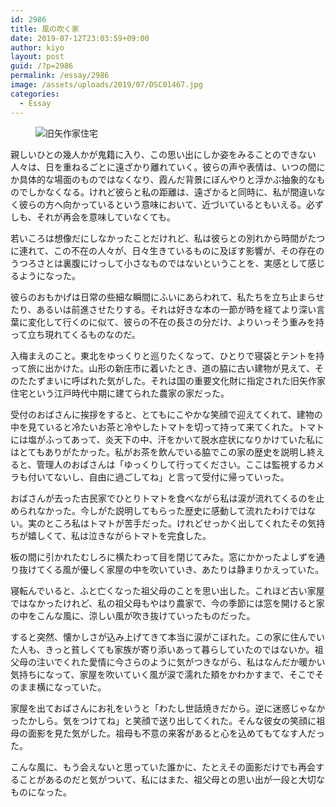```yaml
---
id: 2986
title: 風の吹く家
date: 2019-07-12T23:03:59+09:00
author: kiyo
layout: post
guid: /?p=2986
permalink: /essay/2986
image: /assets/uploads/2019/07/DSC01467.jpg
categories:
  - Essay
---
```

<figure class="wp-block-image"><img src="{{ '/assets/uploads/2019/07/DSC01467-1024x682.jpg' | relative_url }}" alt="旧矢作家住宅" class="wp-image-2994" srcset="{{ '/assets/uploads/2019/07/DSC01467-1024x682.jpg' | relative_url }} 1024w, {{ '/assets/uploads/2019/07/DSC01467-300x200.jpg' | relative_url }} 300w, {{ '/assets/uploads/2019/07/DSC01467-768x512.jpg' | relative_url }} 768w, {{ '/assets/uploads/2019/07/DSC01467.jpg' | relative_url }} 1280w" sizes="(max-width: 1024px) 100vw, 1024px" /></figure> 

親しいひとの幾人かが鬼籍に入り、この思い出にしか姿をみることのできない人々は、日を重ねるごとに遠ざかり離れていく。彼らの声や表情は、いつの間にか具体的な場面のものではなくなり、霞んだ背景にぼんやりと浮かぶ抽象的なものでしかなくなる。けれど彼らと私の距離は、遠ざかると同時に、私が間違いなく彼らの方へ向かっているという意味において、近づいているともいえる。必ずしも、それが再会を意味していなくても。

若いころは想像だにしなかったことだけれど、私は彼らとの別れから時間がたつに連れて、この不在の人々が、日々生きているものに及ぼす影響が、その存在のうつろさとは裏腹にけっして小さなものではないということを、実感として感じるようになった。

彼らのおもかげは日常の些細な瞬間にふいにあらわれて、私たちを立ち止まらせたり、あるいは前進させたりする。それは好きな本の一節が時を経てより深い言葉に変化して行くのに似て、彼らの不在の長さの分だけ、よりいっそう重みを持って立ち現れてくるものなのだ。

入梅まえのこと。東北をゆっくりと巡りたくなって、ひとりで寝袋とテントを持って旅に出かけた。山形の新庄市に着いたとき、道の脇に古い建物が見えて、そのたたずまいに呼ばれた気がした。それは国の重要文化財に指定された旧矢作家住宅という江戸時代中期に建てられた農家の家だった。

受付のおばさんに挨拶をすると、とてもにこやかな笑顔で迎えてくれて、建物の中を見ていると冷たいお茶と冷やしたトマトを切って持って来てくれた。トマトには塩がふってあって、炎天下の中、汗をかいて脱水症状になりかけていた私にはとてもありがたかった。私がお茶を飲んでいる脇でこの家の歴史を説明し終えると、管理人のおばさんは「ゆっくりして行ってください。ここは監視するカメラも付いてないし、自由に過ごしてね」と言って受付に帰っていった。

おばさんが去った古民家でひとりトマトを食べながら私は涙が流れてくるのを止められなかった。今しがた説明してもらった歴史に感動して流れたわけではない。実のところ私はトマトが苦手だった。けれどせっかく出してくれたその気持ちが嬉しくて、私は泣きながらトマトを完食した。

板の間に引かれたむしろに横たわって目を閉じてみた。窓にかかったよしずを通り抜けてくる風が優しく家屋の中を吹いていき、あたりは静まりかえっていた。

寝転んでいると、ふと亡くなった祖父母のことを思い出した。これほど古い家屋ではなかったけれど、私の祖父母もやはり農家で、今の季節には窓を開けると家の中をこんな風に、涼しい風が吹き抜けていったものだった。

すると突然、懐かしさが込み上げてきて本当に涙がこぼれた。この家に住んでいた人も、きっと貧しくても家族が寄り添いあって暮らしていたのではないか。祖父母の注いでくれた愛情に今さらのように気がつきながら、私はなんだか暖かい気持ちになって、家屋を吹いていく風が涙で濡れた頬をかわかすまで、そこでそのまま横になっていた。

家屋を出ておばさんにお礼をいうと「わたし世話焼きだから。逆に迷惑じゃなかったかしら。気をつけてね」と笑顔で送り出してくれた。そんな彼女の笑顔に祖母の面影を見た気がした。祖母も不意の来客があると心を込めてもてなす人だった。

こんな風に、もう会えないと思っていた誰かに、たとえその面影だけでも再会することがあるのだと気がついて、私にはまた、祖父母との思い出が一段と大切なものになった。